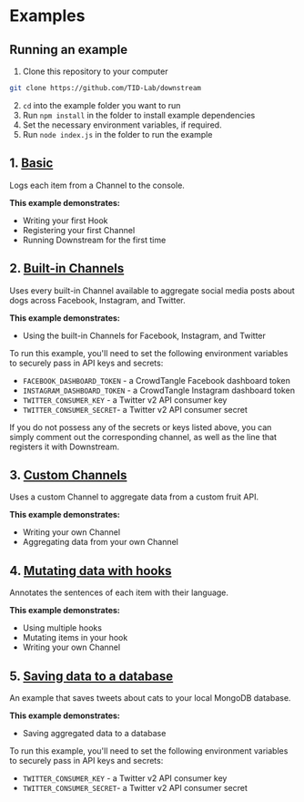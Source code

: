 # Examples

## Running an example

1. Clone this repository to your computer
```bash
git clone https://github.com/TID-Lab/downstream
```
2. `cd` into the example folder you want to run
1. Run `npm install` in the folder to install example dependencies
1. Set the necessary environment variables, if required.
1. Run `node index.js` in the folder to run the example

## 1. [Basic](./basic)

Logs each item from a Channel to the console.

**This example demonstrates:**

- Writing your first Hook
- Registering your first Channel
- Running Downstream for the first time

## 2. [Built-in Channels](./dogs)

Uses every built-in Channel available to aggregate social media posts about dogs across Facebook, Instagram, and Twitter.

**This example demonstrates:**

- Using the built-in Channels for Facebook, Instagram, and Twitter

To run this example, you'll need to set the following environment variables to securely pass in API keys and secrets:

- `FACEBOOK_DASHBOARD_TOKEN` - a CrowdTangle Facebook dashboard token
- `INSTAGRAM_DASHBOARD_TOKEN` - a CrowdTangle Instagram dashboard token
- `TWITTER_CONSUMER_KEY` - a Twitter v2 API consumer key
- `TWITTER_CONSUMER_SECRET`- a Twitter v2 API consumer secret

If you do not possess any of the secrets or keys listed above, you can simply comment out the corresponding channel, as well as the line that registers it with Downstream.

## 3. [Custom Channels](./fruits)

Uses a custom Channel to aggregate data from a custom fruit API.

**This example demonstrates:**

- Writing your own Channel
- Aggregating data from your own Channel

## 4. [Mutating data with hooks](./translator)

Annotates the sentences of each item with their language.

**This example demonstrates:**

- Using multiple hooks
- Mutating items in your hook
- Writing your own Channel

## 5. [Saving data to a database](./cats)

An example that saves tweets about cats to your local MongoDB database.

**This example demonstrates:**

- Saving aggregated data to a database

To run this example, you'll need to set the following environment variables to securely pass in API keys and secrets:

- `TWITTER_CONSUMER_KEY` - a Twitter v2 API consumer key
- `TWITTER_CONSUMER_SECRET`- a Twitter v2 API consumer secret
